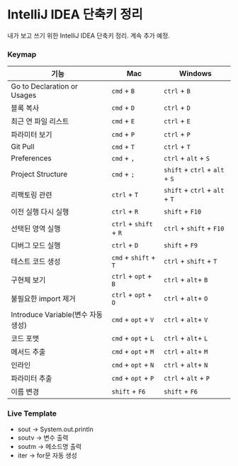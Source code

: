 # IntelliJ IDEA 단축키 정리

내가 보고 쓰기 위한 IntelliJ IDEA 단축키 정리. 계속 추가 예정.



### Keymap


|기능|Mac|Windows|
|---|---|---|
| Go to Declaration or Usages        | `cmd` + `B`           | `ctrl` + `B`           |
| 블록 복사                          | `cmd` + `D`           | `ctrl` + `D`           |
| 최근 연 파일 리스트                | `cmd` + `E`           | `ctrl` + `E`           |
|파라미터 보기|`cmd` + `P`|`ctrl` + `P`|
|Git Pull|`cmd` + `T`|`ctrl` + `T`|
|Preferences|`cmd` + `,`|`ctrl` + `alt` + `S`|
|Project Structure|`cmd` + `;`|`shift` + `ctrl`  +  `alt` + `S`|
|리팩토링 관련|`ctrl` + `T`|`shift` + `ctrl`  +  `alt` + `T`|
|이전 실행 다시 실행|`ctrl` + `R`|`shift` + `F10`|
|선택된 영역 실행|`ctrl` + `shift` +  `R`|`ctrl` + `shift` + `F10`|
|디버그 모드 실행|`ctrl` + `D`|`shift` + `F9`|
|테스트 코드 생성|`cmd` + `shift` + `T`|`ctrl` + `shift` + `T`|
|구현체 보기|`ctrl` + `opt` + `B`|`ctrl` + `alt`+ `B`|
|불필요한 import 제거|`ctrl` + `opt` + `O`|`ctrl` + `alt`+ `O`|
|Introduce Variable(변수 자동 생성)|`cmd` + `opt` + `V`|`ctrl` + `alt`+ `V`|
|코드 포맷|`cmd` + `opt` + `L`|`ctrl` + `alt`+ `L`|
|메서드 추출|`cmd` + `opt` + `M`|`ctrl` + `alt`+ `M`|
|인라인|`cmd` + `opt` + `N`|`ctrl` + `alt`+ `N`|
|파라미터 추출|`cmd` + `opt` + `P`|`ctrl` + `alt` + `P`|
|이름 변경|`shift` + `F6`|`shift` + `F6`|



### Live Template

- sout -> System.out.println
- soutv -> 변수 출력
- soutm -> 메소드명 출력
- iter -> for문 자동 생성 
